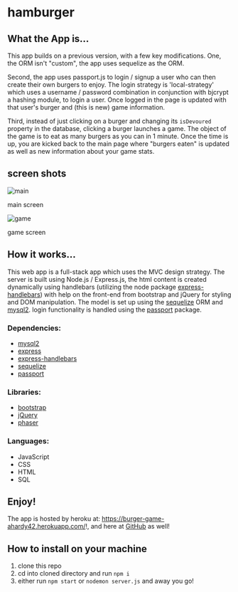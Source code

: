 # hamburger


## What the App is... 

This app builds on a previous version, with a few key modifications.  One, the ORM isn't "custom", the app uses sequelize as the ORM. 

Second, the app uses passport.js to login / signup a user who can then create their own burgers to enjoy. The login strategy is 'local-strategy' which uses a username / password combination in conjunction with bjcrypt a hashing module, to login a user. Once logged in the page is updated with that user's burger and (this is new) game information.

Third, instead of just clicking on a burger and changing its ```isDevoured``` property in the database, clicking a burger launches a game.  The object of the game is to eat as many burgers as you can in 1 minute.  Once the time is up, you are kicked back to the main page where "burgers eaten" is updated as well as new information about your game stats. 

## screen shots

![main](https://ahardy42.s3.us-east-2.amazonaws.com/project_screenShots/burger_game_main.png)

main screen

![game](https://ahardy42.s3.us-east-2.amazonaws.com/project_screenShots/burger_game_game.png)

game screen


## How it works...

This web app is a full-stack app which uses the MVC design strategy.  The server is built using Node.js / Express.js, the html content is created dynamically using handlebars (utilizing the node package [express-handlebars](https://www.npmjs.com/package/express-handlebars)) with help on the front-end from bootstrap and jQuery for styling and DOM manipulation. The model is set up using the [sequelize](https://www.npmjs.com/package/sequelize) ORM and [mysql2](https://www.npmjs.com/package/mysql2). login functionality is handled using the [passport](https://www.npmjs.com/package/passport) package. 

### Dependencies:

- [mysql2](https://www.npmjs.com/package/mysql2)
- [express](https://www.npmjs.com/package/express)
- [express-handlebars](https://www.npmjs.com/package/express-handlebars)
- [sequelize](https://www.npmjs.com/package/sequelize)
- [passport](https://www.npmjs.com/package/passport)

### Libraries:

- [bootstrap](https://getbootstrap.com/)
- [jQuery](https://jquery.com/)
- [phaser](https://phaser.io/)

### Languages: 

- JavaScript
- CSS
- HTML
- SQL

## Enjoy! 

The app is hosted by heroku at: https://burger-game-ahardy42.herokuapp.com/!, and here at [GitHub](https://github.com/ahardy42/hamburger-game) as well!

## How to install on your machine

1. clone this repo
2. cd into cloned directory and run ```npm i```
3. either run ```npm start``` or ```nodemon server.js``` and away you go!
